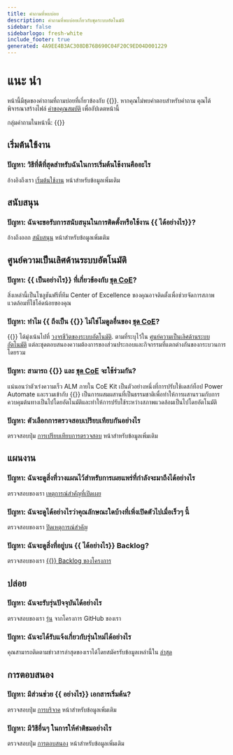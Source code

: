 ```yaml
---
title: คําถามที่พบบ่อย
description: คําถามที่พบบ่อยเกี่ยวกับชุดระบบอัตโนมัติ
sidebar: false
sidebarlogo: fresh-white
include_footer: true
generated: 4A9EE4B3AC308DB76B690C04F20C9ED04D001229
---
```


# แนะ นำ

หน้านี้มีชุดของคําถามที่ถามบ่อยที่เกี่ยวข้องกับ {{<product-name>}}. หากคุณไม่พบคําตอบสําหรับคําถาม คุณได้พิจารณาสร้างไฟล์ [คําขอคุณสมบัติ](https://github.com/microsoft/powercat-automation-kit/issues/new/choose) เพื่ออัปเดตหน้านี้

กลุ่มคําถามในหน้านี้:
{{<toc>}}

## เริ่มต้นใช้งาน

### **ปัญหา:** วิธีที่ดีที่สุดสําหรับฉันในการเริ่มต้นใช้งานคืออะไร

อ้างอิงถึงเรา [เริ่มต้นใช้งาน](/th/get-started) หน้าสําหรับข้อมูลเพิ่มเติม

## สนับสนุน

### **ปัญหา:** ฉันจะขอรับการสนับสนุนในการติดตั้งหรือใช้งาน {{ ได้อย่างไร<product-name>}}?

อ้างถึงออก [สนับสนุน](/th/support) หน้าสําหรับข้อมูลเพิ่มเติม

## ศูนย์ความเป็นเลิศด้านระบบอัตโนมัติ

### **ปัญหา:** {{ เป็นอย่างไร<product-name>}} ที่เกี่ยวข้องกับ [ชุด CoE](https://learn.microsoft.com/power-platform/guidance/coe/starter-kit)?

สิ่งเหล่านี้เป็นโซลูชันฟรีที่ทีม Center of Excellence ของคุณอาจติดตั้งเพื่อช่วยจัดการสภาพแวดล้อมที่ใช้โค้ดน้อยของคุณ

### **ปัญหา:** ทําไม {{ ถึงเป็น {{<product-name>}} ไม่ใช่โมดูลอื่นของ [ชุด CoE](https://learn.microsoft.com/power-platform/guidance/coe/starter-kit)?

{{<product-name>}} ได้มุ่งเน้นไปที่ [วงจรชีวิตของระบบอัตโนมัติ](https://learn.microsoft.com/power-automate/guidance/automation-kit/overview/automation-coe-strategy#automation-lifecycle). ตามที่ระบุไว้ใน [ศูนย์ความเป็นเลิศด้านระบบอัตโนมัติ](https://learn.microsoft.com/power-automate/guidance/automation-kit/overview/automation-coe-strategy#automation-center-of-excellence) แต่ละชุดตอบสนองความต้องการของส่วนประกอบและกิจกรรมที่แตกต่างกันของกระบวนการโดยรวม

### **ปัญหา:** สามารถ {{<product-name>}} และ [ชุด CoE](https://learn.microsoft.com/power-platform/guidance/coe/starter-kit) จะใช้ร่วมกัน?

แน่นอนว่าตัวเร่งความเร็ว ALM ภายใน CoE Kit เป็นตัวอย่างหนึ่งที่การปรับใช้เดสก์ท็อป Power Automate และรวมเข้ากับ {{<product-name>}} เป็นการผสมผสานที่เป็นธรรมชาติเพื่อทําให้การผสานรวมกับการควบคุมต้นทางเป็นไปโดยอัตโนมัติและทําให้การปรับใช้ระหว่างสภาพแวดล้อมเป็นไปโดยอัตโนมัติ

### **ปัญหา:** ตัวเลือกการตรวจสอบเปรียบเทียบกันอย่างไร

ตรวจสอบปุ่ม [การเปรียบเทียบการตรวจสอบ](/th/monitoring-compare) หน้าสําหรับข้อมูลเพิ่มเติม

## แผนงาน

### **ปัญหา:** ฉันจะดูสิ่งที่วางแผนไว้สําหรับการเผยแพร่ที่กําลังจะมาถึงได้อย่างไร

ตรวจสอบของเรา [เหตุการณ์สําคัญที่เปิดเผย](https://github.com/microsoft/powercat-automation-kit/milestones?state=open)

### **ปัญหา:** ฉันจะดูได้อย่างไรว่าคุณลักษณะใดบ้างที่เพิ่งเปิดตัวไปเมื่อเร็วๆ นี้

ตรวจสอบของเรา [ปิดเหตุการณ์สําคัญ](https://github.com/microsoft/powercat-automation-kit/milestones?state=closed)

### **ปัญหา:** ฉันจะดูสิ่งที่อยู่บน {{ ได้อย่างไร<product-name>}} Backlog?

ตรวจสอบของเรา [{{<product-name>}} Backlog ของโครงการ](https://aka.ms/ak4pp/backlog)

## ปล่อย

### **ปัญหา:** ฉันจะรับรุ่นปัจจุบันได้อย่างไร

ตรวจสอบของเรา [รุ่น](https://github.com/microsoft/powercat-automation-kit/releases) จากโครงการ GitHub ของเรา

### **ปัญหา:** ฉันจะได้รับแจ้งเกี่ยวกับรุ่นใหม่ได้อย่างไร

คุณสามารถติดตามข่าวสารล่าสุดของเราได้โดยสมัครรับข้อมูลเหล่านี้ใน [ล่าสุด](https://github.com/microsoft/powercat-automation-kit#latest-release)

## การตอบสนอง

### **ปัญหา:** มีส่วนช่วย {{ อย่างไร<product-name>}} เอกสารเริ่มต้น?

ตรวจสอบปุ่ม [การบริจาค](/th/contribution) หน้าสําหรับข้อมูลเพิ่มเติม

### **ปัญหา:** มีวิธีอื่นๆ ในการให้คําติชมอย่างไร

ตรวจสอบปุ่ม [การตอบสนอง](/th/contribution/feedback) หน้าสําหรับข้อมูลเพิ่มเติม
